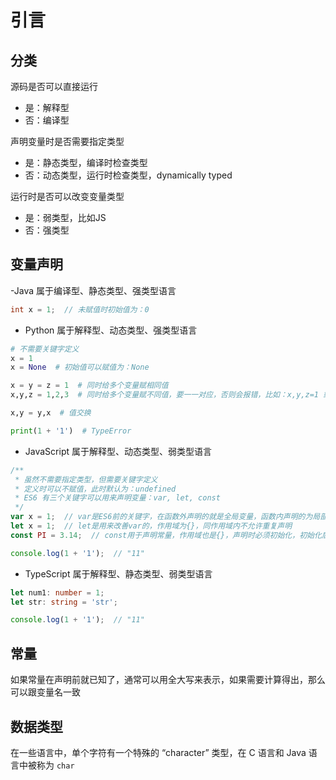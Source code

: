 # 引言

## 分类

源码是否可以直接运行

- 是：解释型
- 否：编译型

声明变量时是否需要指定类型

- 是：静态类型，编译时检查类型
- 否：动态类型，运行时检查类型，dynamically typed

运行时是否可以改变变量类型

- 是：弱类型，比如JS
- 否：强类型

## 变量声明

-Java 属于编译型、静态类型、强类型语言

``` java
int x = 1;  // 未赋值时初始值为：0
```

- Python 属于解释型、动态类型、强类型语言

```python
# 不需要关键字定义
x = 1
x = None  # 初始值可以赋值为：None

x = y = z = 1  # 同时给多个变量赋相同值
x,y,z = 1,2,3  # 同时给多个变量赋不同值，要一一对应，否则会报错，比如：x,y,z=1 或 x,y=1,2,3 都是不对的

x,y = y,x  # 值交换

print(1 + '1')  # TypeError
```

- JavaScript 属于解释型、动态类型、弱类型语言

``` javascript
/**
 * 虽然不需要指定类型，但需要关键字定义
 * 定义时可以不赋值，此时默认为：undefined
 * ES6 有三个关键字可以用来声明变量：var, let, const
 */
var x = 1;  // var是ES6前的关键字，在函数外声明的就是全局变量，函数内声明的为局部变量
let x = 1;  // let是用来改善var的，作用域为{}，同作用域内不允许重复声明
const PI = 3.14;  // const用于声明常量，作用域也是{}，声明时必须初始化，初始化后不能重新赋值

console.log(1 + '1');  // "11"
```

- TypeScript 属于解释型、静态类型、弱类型语言

```typescript
let num1: number = 1;
let str: string = 'str';

console.log(1 + '1');  // "11"
```

## 常量

如果常量在声明前就已知了，通常可以用全大写来表示，如果需要计算得出，那么可以跟变量名一致

## 数据类型

在一些语言中，单个字符有一个特殊的 “character” 类型，在 C 语言和 Java 语言中被称为 `char`
